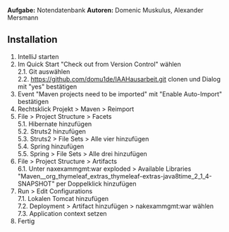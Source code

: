 **Aufgabe:** Notendatenbank
**Autoren:** Domenic Muskulus, Alexander Mersmann

## Installation

1. IntelliJ starten  
2. Im Quick Start "Check out from Version Control" wählen  
2.1. Git auswählen  
2.2. https://github.com/domu1de/IAAHausarbeit.git clonen und Dialog mit "yes" bestätigen
3. Event "Maven projects need to be imported" mit "Enable Auto-Import" bestätigen
4. Rechtsklick Projekt > Maven > Reimport
5. File > Project Structure > Facets  
5.1. Hibernate hinzufügen  
5.2. Struts2 hinzufügen  
5.3. Struts2 > File Sets > Alle vier hinzufügen  
5.4. Spring hinzufügen  
5.5. Spring > File Sets > Alle drei hinzufügen
6. File > Project Structure > Artifacts  
6.1. Unter naxexammgmt:war exploded > Available Libraries  
    "Maven__org_thymeleaf_extras_thymeleaf-extras-java8time_2_1_4-SNAPSHOT" per Doppelklick hinzufügen  
7. Run > Edit Configurations  
7.1. Lokalen Tomcat hinzufügen  
7.2. Deployment > Artifact hinzufügen > nakexammgmt:war wählen  
7.3. Application context setzen  
8. Fertig
